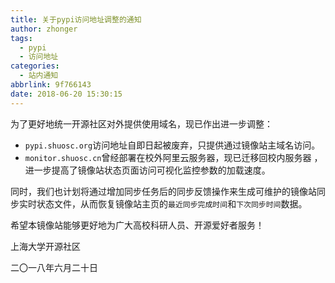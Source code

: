```yaml
---
title: 关于pypi访问地址调整的通知
author: zhonger
tags:
  - pypi
  - 访问地址
categories:
  - 站内通知
abbrlink: 9f766143
date: 2018-06-20 15:30:15
---
```


为了更好地统一开源社区对外提供使用域名，现已作出进一步调整：

- `pypi.shuosc.org`访问地址自即日起被废弃，只提供通过镜像站主域名访问。
- `monitor.shuosc.cn`曾经部署在校外阿里云服务器，现已迁移回校内服务器 ，进一步提高了镜像站状态页面访问可视化监控参数的加载速度。

同时，我们也计划将通过增加同步任务后的同步反馈操作来生成可维护的镜像站同步实时状态文件，从而恢复镜像站主页的`最近同步完成时间`和`下次同步时间`数据。

希望本镜像站能够更好地为广大高校科研人员、开源爱好者服务！

上海大学开源社区

二〇一八年六月二十日